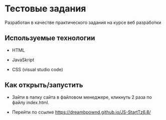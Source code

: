 # Тестовые задания
Разработан в качестве практического задания на курсе веб разработки

## Используемые технологии

* HTML

* JavaSkript

* CSS (visual studio code)

## Как открыть/запустить

* Зайти в папку сайта в файловом менеджере, кликнуть 2 раза по файлу index.html.

* Перейти по ссылке https://dreambpownd.github.io/JS-StartTz6.8/
